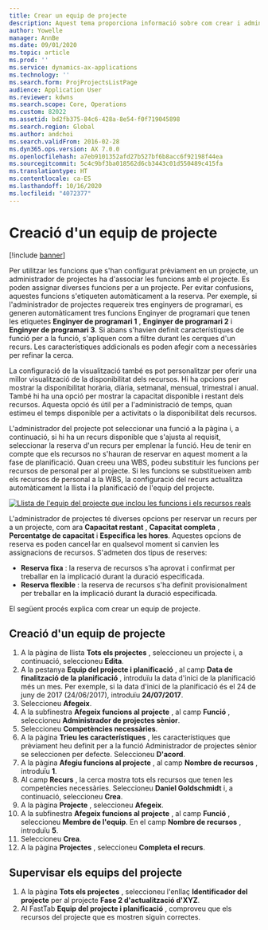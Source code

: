 ```yaml
---
title: Crear un equip de projecte
description: Aquest tema proporciona informació sobre com crear i administrar els equips de projectes.
author: Yowelle
manager: AnnBe
ms.date: 09/01/2020
ms.topic: article
ms.prod: ''
ms.service: dynamics-ax-applications
ms.technology: ''
ms.search.form: ProjProjectsListPage
audience: Application User
ms.reviewer: kdwns
ms.search.scope: Core, Operations
ms.custom: 82022
ms.assetid: bd2fb375-84c6-428a-8e54-f0f719045898
ms.search.region: Global
ms.author: andchoi
ms.search.validFrom: 2016-02-28
ms.dyn365.ops.version: AX 7.0.0
ms.openlocfilehash: a7eb9101352afd27b527bf6b8acc6f92198f44ea
ms.sourcegitcommit: 5c4c9bf3ba018562d6cb3443c01d550489c415fa
ms.translationtype: HT
ms.contentlocale: ca-ES
ms.lasthandoff: 10/16/2020
ms.locfileid: "4072377"
---
```

# <a name="create-a-project-team"></a>Creació d'un equip de projecte

[!include [banner](../includes/banner.md)]

Per utilitzar les funcions que s'han configurat prèviament en un projecte, un administrador de projectes ha d'associar les funcions amb el projecte. Es poden assignar diverses funcions per a un projecte. Per evitar confusions, aquestes funcions s'etiqueten automàticament a la reserva. Per exemple, si l'administrador de projectes requereix tres enginyers de programari, es generen automàticament tres funcions Enginyer de programari que tenen les etiquetes **Enginyer de programari 1** , **Enginyer de programari 2** i **Enginyer de programari 3**. Si abans s'havien definit característiques de funció per a la funció, s'apliquen com a filtre durant les cerques d'un recurs. Les característiques addicionals es poden afegir com a necessàries per refinar la cerca.

La configuració de la visualització també es pot personalitzar per oferir una millor visualització de la disponibilitat dels recursos. Hi ha opcions per mostrar la disponibilitat horària, diària, setmanal, mensual, trimestral i anual. També hi ha una opció per mostrar la capacitat disponible i restant dels recursos. Aquesta opció és útil per a l'administració de temps, quan estimeu el temps disponible per a activitats o la disponibilitat dels recursos.

L'administrador del projecte pot seleccionar una funció a la pàgina i, a continuació, si hi ha un recurs disponible que s'ajusta al requisit, seleccionar la reserva d'un recurs per emplenar la funció. Heu de tenir en compte que els recursos no s'hauran de reservar en aquest moment a la fase de planificació. Quan creeu una WBS, podeu substituir les funcions per recursos de personal per al projecte. Si les funcions se substitueixen amb els recursos de personal a la WBS, la configuració del recurs actualitza automàticament la llista i la planificació de l'equip del projecte.

[![Llista de l'equip del projecte que inclou les funcions i els recursos reals](./media/projectresourcing03-1024x368.jpg)](./media/projectresourcing03.jpg) 

L'administrador de projectes té diverses opcions per reservar un recurs per a un projecte, com ara **Capacitat restant** , **Capacitat completa** , **Percentatge de capacitat** i **Especifica les hores**. Aquestes opcions de reserva es poden cancel·lar en qualsevol moment si canvien les assignacions de recursos. S'admeten dos tipus de reserves:

- **Reserva fixa** : la reserva de recursos s'ha aprovat i confirmat per treballar en la implicació durant la duració especificada.
- **Reserva flexible** : la reserva de recursos s'ha definit provisionalment per treballar en la implicació durant la duració especificada.

El següent procés explica com crear un equip de projecte.

## <a name="create-a-project-team"></a>Creació d'un equip de projecte

1. A la pàgina de llista **Tots els projectes** , seleccioneu un projecte i, a continuació, seleccioneu **Edita**.
2. A la pestanya **Equip del projecte i planificació** , al camp **Data de finalització de la planificació** , introduïu la data d'inici de la planificació més un mes. Per exemple, si la data d'inici de la planificació és el 24 de juny de 2017 (24/06/2017), introduïu **24/07/2017**.
3. Seleccioneu **Afegeix**.
4. A la subfinestra **Afegeix funcions al projecte** , al camp **Funció** , seleccioneu **Administrador de projectes sènior**.
5. Seleccioneu **Competències necessàries**.
6. A la pàgina **Trieu les característiques** , les característiques que prèviament heu definit per a la funció Administrador de projectes sènior se seleccionen per defecte. Seleccioneu **D'acord**.
7. A la pàgina **Afegiu funcions al projecte** , al camp **Nombre de recursos** , introduïu **1**.
8. Al camp **Recurs** , la cerca mostra tots els recursos que tenen les competències necessàries. Seleccioneu **Daniel Goldschmidt** i, a continuació, seleccioneu **Crea**.
9. A la pàgina **Projecte** , seleccioneu **Afegeix**.
10. A la subfinestra **Afegeix funcions al projecte** , al camp **Funció** , seleccioneu **Membre de l'equip**. En el camp **Nombre de recursos** , introduïu **5**.
11. Seleccioneu **Crea**.
12. A la pàgina **Projectes** , seleccioneu **Completa el recurs**.

## <a name="monitor-project-teams"></a>Supervisar els equips del projecte
1. A la pàgina **Tots els projectes** , seleccioneu l'enllaç **Identificador del projecte** per al projecte **Fase 2 d'actualització d'XYZ**.
2. Al FastTab **Equip del projecte i planificació** , comproveu que els recursos del projecte que es mostren siguin correctes.
